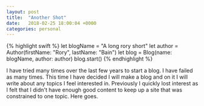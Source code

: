 ```yaml
---
layout: post
title:  "Another Shot"
date:   2018-02-25 18:00:04 +0000
categories: personal
---
```


{% highlight swift %}
let blogName = "A long rory short"
let author = Author(firstName: "Rory", lastName: "Bain")
let blog = Blog(name: blogName, author: author)
blog.start()
{% endhighlight %}

I have tried many times over the last few years to start a blog. I have failed as many times. 
This time I have decided I will make a blog and on it I will write about any topics I feel interested in. Previously I quickly lost interest as I felt that I didn't have enough good content to keep up a site that was constrained to one topic. Here goes.

<!-- ![My helpful screenshot]({{ "/assets/screenshot.png" | absolute_url }}) -->
